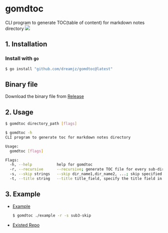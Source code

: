 # gomdtoc
CLI program to generate TOC(table of content) for markdown notes directory 
![](https://political-capable-roll.glitch.me/get/@dreamjz-gomdtoc?theme=rule34)
## 1. Installation

### Install with `go`

```sh
$ go install "github.com/dreamjz/gomdtoc@latest"
```

## Binary file

Download the binary file from [Release](https://github.com/dreamjz/gomdtoc/releases) 

## 2. Usage

```sh
$ gomdtoc directory_path [flags]
```

```sh
$ gomdtoc -h
CLI program to generate toc for markdown notes directory

Usage:
  gomdtoc [flags]

Flags:
  -h, --help           help for gomdtoc
  -r, --recursive      --recursive; generate TOC file for every sub-directory
  -s, --skip strings   --skip dir_name1,dir_name2, ...; skip specified directories
  -t, --title string   --title title_field, specify the title field in frontmatter  (default "title")
```

## 3. Example

- [Example](./example)

  ```sh
  $ gomdtoc ./example -r -s sub3-skip 
  ```

- [Existed Repo](https://github.com/dreamjz/my-notes)



